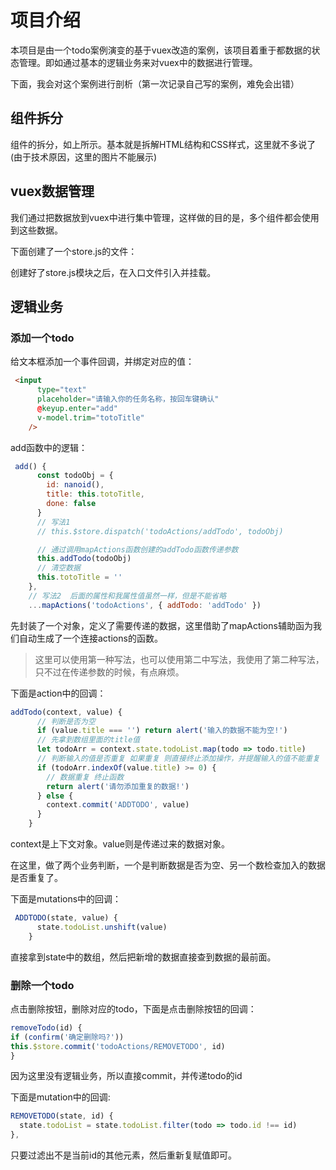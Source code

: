 # 项目介绍

本项目是由一个todo案例演变的基于vuex改造的案例，该项目着重于都数据的状态管理。即如通过基本的逻辑业务来对vuex中的数据进行管理。


下面，我会对这个案例进行剖析（第一次记录自己写的案例，难免会出错）

## 组件拆分

组件的拆分，如上所示。基本就是拆解HTML结构和CSS样式，这里就不多说了(由于技术原因，这里的图片不能展示)



## vuex数据管理

我们通过把数据放到vuex中进行集中管理，这样做的目的是，多个组件都会使用到这些数据。

下面创建了一个store.js的文件：


创建好了store.js模块之后，在入口文件引入并挂载。

## 逻辑业务

### 添加一个todo

给文本框添加一个事件回调，并绑定对应的值：

```html
 <input
      type="text"
      placeholder="请输入你的任务名称，按回车键确认"
      @keyup.enter="add"
      v-model.trim="totoTitle"
    />
```

add函数中的逻辑：

```js
 add() {
      const todoObj = {
        id: nanoid(),
        title: this.totoTitle,
        done: false
      }
      // 写法1
      // this.$store.dispatch('todoActions/addTodo', todoObj)

      // 通过调用mapActions函数创建的addTodo函数传递参数
      this.addTodo(todoObj)
      // 清空数据
      this.totoTitle = ''
    },
    // 写法2  后面的属性和我属性值虽然一样，但是不能省略
    ...mapActions('todoActions', { addTodo: 'addTodo' })
```

先封装了一个对象，定义了需要传递的数据，这里借助了mapActions辅助函为我们自动生成了一个连接actions的函数。

> 这里可以使用第一种写法，也可以使用第二中写法，我使用了第二种写法，只不过在传递参数的时候，有点麻烦。

下面是action中的回调：

```js
addTodo(context, value) {
      // 判断是否为空
      if (value.title === '') return alert('输入的数据不能为空!')
      // 先拿到数组里面的title值
      let todoArr = context.state.todoList.map(todo => todo.title)
      // 判断输入的值是否重复 如果重复 则直接终止添加操作，并提醒输入的值不能重复
      if (todoArr.indexOf(value.title) >= 0) {
        // 数据重复 终止函数
        return alert('请勿添加重复的数据!')
      } else {
        context.commit('ADDTODO', value)
      }
    }
```

context是上下文对象。value则是传递过来的数据对象。

在这里，做了两个业务判断，一个是判断数据是否为空、另一个数检查加入的数据是否重复了。

下面是mutations中的回调：

```js
 ADDTODO(state, value) {
      state.todoList.unshift(value)
    }
```

直接拿到state中的数组，然后把新增的数据直接查到数据的最前面。

### 删除一个todo

点击删除按钮，删除对应的todo，下面是点击删除按钮的回调：

```js
removeTodo(id) {
if (confirm('确定删除吗?')) 			          		
this.$store.commit('todoActions/REMOVETODO', id)   
}
```

因为这里没有逻辑业务，所以直接commit，并传递todo的id

下面是mutation中的回调:

```js
REMOVETODO(state, id) {
  state.todoList = state.todoList.filter(todo => todo.id !== id)
},
```

只要过滤出不是当前id的其他元素，然后重新复赋值即可。



